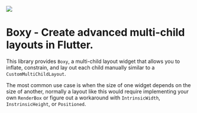 ![](https://i.tst.sh/5wY5l.png)

# Boxy - Create advanced multi-child layouts in Flutter.

This library provides `Boxy`, a multi-child layout widget that allows you to inflate, constrain, and lay out each child
manually similar to a `CustomMultiChildLayout`.

The most common use case is when the size of one widget depends on the size of another, normally a layout
like this would require implementing your own `RenderBox` or figure out a workaround with `IntrinsicWidth`,
`InstrinsicHeight`, or `Positioned`.
